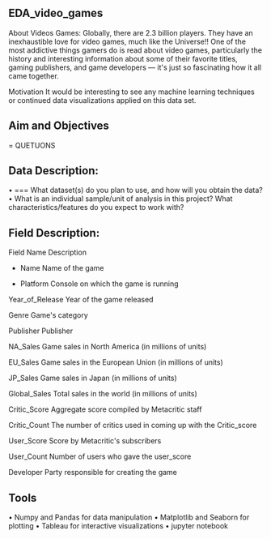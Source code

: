 ## EDA_video_games

About Videos Games:
Globally, there are 2.3 billion players. They have an inexhaustible love for video games, much like the Universe!! One of the most addictive things gamers do is read about video games, particularly the history and interesting information about some of their favorite titles, gaming publishers, and game developers — it's just so fascinating how it all came together.

Motivation
It would be interesting to see any machine learning techniques or continued data visualizations applied on this data set.


## Aim and Objectives
= QUETUONS

## Data Description:
•	=== What dataset(s) do you plan to use, and how will you obtain the data?
•	What is an individual sample/unit of analysis in this project? What characteristics/features do you expect to work with?


## Field Description:


Field Name                           Description
 
 * Name                                Name of the game

 * Platform	                     Console on which the game is running

Year_of_Release                      Year of the game released

Genre                                Game's category

Publisher                            Publisher

NA_Sales	                     Game sales in North America (in millions of units)

EU_Sales	                     Game sales in the European Union (in millions of units)

JP_Sales	                     Game sales in Japan (in millions of units)

Global_Sales	                     Total sales in the world (in millions of units)

Critic_Score                         Aggregate score compiled by Metacritic staff

Critic_Count                         The number of critics used in coming up with the Critic_score

User_Score                           Score by Metacritic's subscribers

User_Count	                     Number of users who gave the user_score

Developer	                    Party responsible for creating the game



## Tools

•	Numpy and Pandas for data manipulation
•	Matplotlib and Seaborn for plotting
•	Tableau for interactive visualizations
•	jupyter notebook
